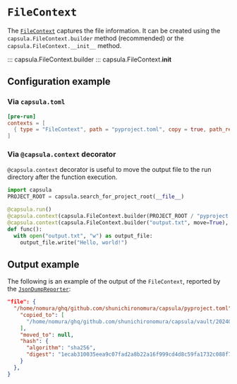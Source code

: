 # `FileContext`

The [`FileContext`](../reference/capsula/index.md#capsula.FileContext) captures the file information.
It can be created using the `capsula.FileContext.builder` method (recommended) or the `capsula.FileContext.__init__` method.

::: capsula.FileContext.builder
::: capsula.FileContext.__init__

## Configuration example

### Via `capsula.toml`

```toml
[pre-run]
contexts = [
  { type = "FileContext", path = "pyproject.toml", copy = true, path_relative_to_project_root = true },
]
```

### Via `@capsula.context` decorator

`@capsula.context` decorator is useful to move the output file to the run directory after the function execution.

```python
import capsula
PROJECT_ROOT = capsula.search_for_project_root(__file__)

@capsula.run()
@capsula.context(capsula.FileContext.builder(PROJECT_ROOT / "pyproject.toml", copy=True), mode="pre")
@capsula.context(capsula.FileContext.builder("output.txt", move=True), mode="post")
def func():
  with open("output.txt", "w") as output_file:
    output_file.write("Hello, world!")
```

## Output example

The following is an example of the output of the `FileContext`, reported by the [`JsonDumpReporter`](../reporters/json_dump.md):

```json
"file": {
  "/home/nomura/ghq/github.com/shunichironomura/capsula/pyproject.toml": {
    "copied_to": [
      "/home/nomura/ghq/github.com/shunichironomura/capsula/vault/20240708_024409_coj0/pyproject.toml"
    ],
    "moved_to": null,
    "hash": {
      "algorithm": "sha256",
      "digest": "1ecab310035eea9c07fad2a8b22a16f999cd4d8c59fa1732c088f754af548ad9"
    }
  },
}
```
